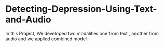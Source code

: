 # Detecting-Depression-Using-Text-and-Audio
In this Project, We developed two modalities one from text , another from audio and we applied combined model
